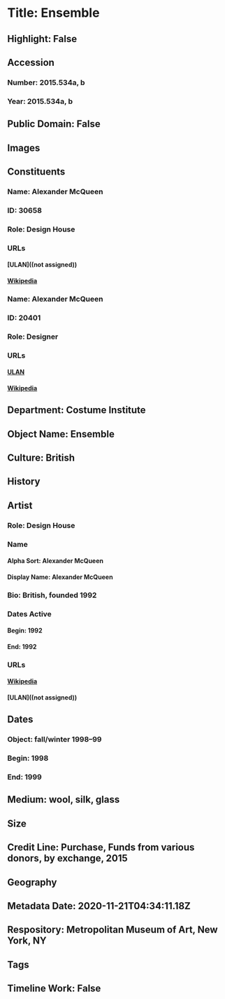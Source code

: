 # Title: Ensemble
## Highlight: False
## Accession
### Number: 2015.534a, b
### Year: 2015.534a, b
## Public Domain: False
## Images
## Constituents
### Name: Alexander McQueen
### ID: 30658
### Role: Design House
### URLs
#### [ULAN]((not assigned))
#### [Wikipedia](https://www.wikidata.org/wiki/Q13882231)
### Name: Alexander McQueen
### ID: 20401
### Role: Designer
### URLs
#### [ULAN](http://vocab.getty.edu/page/ulan/500294231)
#### [Wikipedia](https://www.wikidata.org/wiki/Q207939)
## Department: Costume Institute
## Object Name: Ensemble
## Culture: British
## History
## Artist
### Role: Design House
### Name
#### Alpha Sort: Alexander McQueen
#### Display Name: Alexander McQueen
### Bio: British, founded 1992
### Dates Active
#### Begin: 1992
#### End: 1992
### URLs
#### [Wikipedia](https://www.wikidata.org/wiki/Q13882231)
#### [ULAN]((not assigned))
## Dates
### Object: fall/winter 1998–99
### Begin: 1998
### End: 1999
## Medium: wool, silk, glass
## Size
## Credit Line: Purchase, Funds from various donors, by exchange, 2015
## Geography
## Metadata Date: 2020-11-21T04:34:11.18Z
## Respository: Metropolitan Museum of Art, New York, NY
## Tags
## Timeline Work: False
